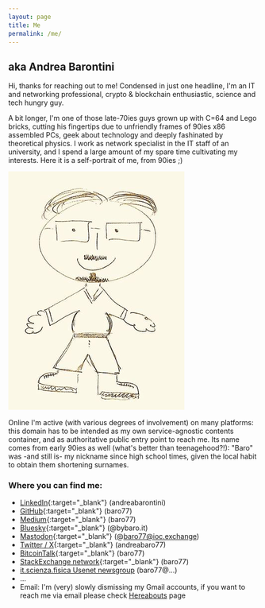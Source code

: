 ```yaml
---
layout: page
title: Me
permalink: /me/
---
```


## aka Andrea Barontini

Hi, thanks for reaching out to me! Condensed in just one headline, I'm an IT and networking professional, crypto & blockchain enthusiastic, science and tech hungry guy. 

A bit longer, I'm one of those late-70ies guys grown up with C=64 and Lego bricks, cutting his fingertips due to unfriendly frames of 90ies x86 assembled PCs, geek about technology and deeply fashinated by theoretical physics. I work as network specialist in the IT staff of an university, and I spend a large amount of my spare time cultivating my interests. Here it is a self-portrait of me, from 90ies ;) 

![Baro in the 90ies](/images/me.jpg)

Online I'm active (with various degrees of involvement) on many platforms: this domain has to be intended as my own service-agnostic contents container, and as authoritative public entry point to reach me. Its name comes from early 90ies as well (what's better than teenagehood?!): "Baro" was -and still is- my nickname since high school times, given the local habit to obtain them shortening surnames.

### Where you can find me: 
 
- [LinkedIn](https://www.linkedin.com/in/andreabarontini){:target="_blank"} (andreabarontini)
- [GitHub](https://github.com/baro77){:target="_blank"} (baro77)
- [Medium](https://baro77.medium.com){:target="_blank"} (baro77)
- [Bluesky](https://bsky.app/profile/bybaro.it){:target="_blank"} (@bybaro.it)
- [Mastodon](https://ioc.exchange/@baro77){:target="_blank"} (@baro77@ioc.exchange)
- [Twitter / X](https://twitter.com/andreabaro77){:target="_blank"} (andreabaro77)
- [BitcoinTalk](https://bitcointalk.org/index.php?action=profile;u=2686223){:target="_blank"} (baro77)
- [StackExchange network](https://stackexchange.com/users/20675050/baro77?tab=accounts){:target="_blank"} (baro77)
- [it.scienza.fisica Usenet newsgroup](nntp://it.scienza.fisica) (baro77@...)
- ...
- Email: I'm (very) slowly dismissing my Gmail accounts, if you want to reach me via email please check [Hereabouts](https://www.bybaro.it/hereabouts) page
